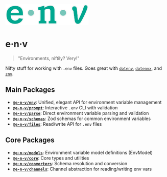 <!-- markdownlint-disable-next-line -->
<img src="./assets/env4.png" alt="e-n-v Logo" height="65"/>

# e·n·v

> "Environments, niftily? Very!"

Nifty stuff for working with `.env` files. Goes great with [`dotenv`](https://www.npmjs.com/package/dotenv), [`dotenvx`](https://www.npmjs.com/package/@dotenvx/dotenvx), and [`znv`](https://www.npmjs.com/package/znv).

## Main Packages

- **[`@e-n-v/env`](./packages/env/README.md)**: Unified, elegant API for environment variable management
- **[`@e-n-v/prompt`](./packages/prompt/README.md)**: Interactive `.env` CLI with validation
- **[`@e-n-v/parse`](./packages/parse/README.md)**: Direct environment variable parsing and validation
- **[`@e-n-v/schemas`](./packages/schemas/README.md)**: Zod schemas for common environment variables
- **[`@e-n-v/files`](./packages/files/README.md)**: Read/write API for `.env` files

## Core Packages

- **[`@e-n-v/models`](./packages/models/README.md)**: Environment variable model definitions (EnvModel)
- **[`@e-n-v/core`](./packages/core/README.md)**: Core types and utilities
- **[`@e-n-v/converters`](./packages/converters/README.md)**: Schema resolution and conversion
- **[`@e-n-v/channels`](./packages/channels/README.md)**: Channel abstraction for reading/writing env vars
